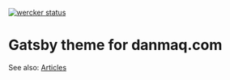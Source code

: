 [![wercker status](https://app.wercker.com/status/26864a7cf5763cb74033660b80d8f3d1/s/master "wercker status")](https://app.wercker.com/project/byKey/26864a7cf5763cb74033660b80d8f3d1)

# Gatsby theme for danmaq.com

See also: [Articles](https://github.com/danmaq/danmaq.article)